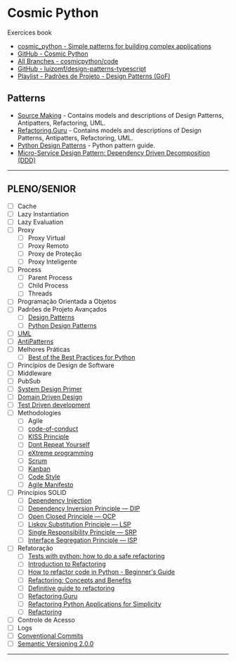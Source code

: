 # Cosmic Python

Exercices book

- [cosmic_python - Simple patterns for building complex applications](https://www.cosmicpython.com/)
- [GitHub - Cosmic Python](https://github.com/cosmicpython)
- [All Branches - cosmicpython/code](https://github.com/cosmicpython/code/branches/all)
- [GitHub - luizomf/design-patterns-typescript](https://github.com/luizomf/design-patterns-typescript/tree/master/src)
- [Playlist - Padrões de Projeto - Design Patterns (GoF)](https://www.youtube.com/playlist?list=PLbIBj8vQhvm0VY5YrMrafWaQY2EnJ3j8H)

## Patterns

- [Source Making](https://sourcemaking.com/) - Contains models and descriptions of Design Patterns, Antipatters, Refactoring, UML.
- [Refactoring.Guru](https://refactoring.guru/) - Contains models and descriptions of Design Patterns, Antipatters, Refactoring, UML.
- [Python Design Patterns](https://github.com/kelvins/design-patterns-python) - Python pattern guide.
- [Micro-Service Design Pattern: Dependency Driven Decomposition (DDD)](https://medium.com/swlh/micro-service-design-pattern-dependency-driven-decomposition-ddd-d2d28df2fedc)

***

## PLENO/SENIOR

- [ ] Cache
- [ ] Lazy Instantiation
- [ ] Lazy Evaluation
- [ ] Proxy
  - [ ] Proxy Virtual
  - [ ] Proxy Remoto
  - [ ] Proxy de Proteção
  - [ ] Proxy Inteligente
- [ ] Process
  - [ ] Parent Process
  - [ ] Child Process
  - [ ] Threads
- [ ] Programação Orientada a Objetos
- [ ] Padrões de Projeto Avançados
  - [ ] [Design Patterns](https://sourcemaking.com/design_patterns)
  - [ ] [Python Design Patterns](https://github.com/kelvins/design-patterns-python)
- [ ] [UML](https://sourcemaking.com/uml)
- [ ] [AntiPatterns](https://sourcemaking.com/antipatterns)
- [ ] Melhores Práticas
  - [ ] [Best of the Best Practices for Python](https://gist.github.com/sloria/7001839)
- [ ] Princípios de Design de Software
- [ ] Middleware
- [ ] PubSub
- [ ] [System Design Primer](https://github.com/donnemartin/system-design-primer)
- [ ] [Domain Driven Design](https://dev.to/guisfits/implementando-domain-driven-design-3d1h)
- [ ] [Test Driven development](https://en.wikipedia.org/wiki/Test-driven_development)
- [ ] Methodologies
  - [ ] Agile
  - [ ] [code-of-conduct](https://github.com/brazil-it-groups/code-of-conduct)
  - [ ] [KISS Principle](https://medium.com/@rafaelsouzaim/simplificar-n%C3%A3o-%C3%A9-estupidez-%C3%A9-engenhosidade-princ%C3%ADpio-kiss-keep-it-simple-stupid-ffa4a0b1943)
  - [ ] [Dont Repeat Yourself](http://wiki.c2.com/?DontRepeatYourself)
  - [ ] [eXtreme programming](https://en.wikipedia.org/wiki/Extreme_programming)
  - [ ] [Scrum](https://en.wikipedia.org/wiki/Scrum_(software_development))
  - [ ] [Kanban](https://en.wikipedia.org/wiki/Kanban)
  - [ ] [Code Style](https://docs.python-guide.org/writing/style/)
  - [ ] [Agile Manifesto](http://agilemanifesto.org/iso/ptbr/manifesto.html)
- [ ] Princípios SOLID
  - [ ] [Dependency Injection](https://medium.com/@marcionizzola/afinal-o-que-%C3%A9-inje%C3%A7%C3%A3o-de-depend%C3%AAncia-68131c864a79)
  - [ ] [Dependency Inversion Principle — DIP](https://medium.com/contexto-delimitado/o-princ%C3%ADpio-da-invers%C3%A3o-de-depend%C3%AAncia-d52987634fa9)
  - [ ] [Open Closed Principle — OCP](https://medium.com/contexto-delimitado/o-princ%C3%ADpio-aberto-fechado-9341b96f060f)
  - [ ] [Liskov Substitution Principle — LSP](https://medium.com/contexto-delimitado/o-princ%C3%ADpio-da-substitui%C3%A7%C3%A3o-de-liskov-df5648906fbe)
  - [ ] [Single Responsibility Principle — SRP](https://medium.com/contexto-delimitado/o-princ%C3%ADpio-da-responsabilidade-%C3%BAnica-4a77dee3b590)
  - [ ] [Interface Segregation Principle — ISP](https://medium.com/contexto-delimitado/o-princ%C3%ADpio-da-segrega%C3%A7%C3%A3o-de-interfaces-2b673374406e)
- [ ] Refatoração
  - [ ] [Tests with python: how to do a safe refactoring](https://pt.slideshare.net/valbertovc/testes-com-python-como-fazer-uma-refatorao-segura)
  - [ ] [Introduction to Refactoring](https://www.devmedia.com.br/introducao-a-refatoracao/21377)
  - [ ] [How to refactor code in Python - Beginner's Guide](http://pt.abcarticulos.info/article/como-refatorar-cdigo-em-python-guia-do-iniciante)
  - [ ] [Refactoring: Concepts and Benefits](https://medium.com/@tdsmarques/refatora%C3%A7%C3%A3o-conceitos-e-benef%C3%ADcios-f45d7bb977c8)
  - [ ] [Definitive guide to refactoring](Https://medium.com/studio-oceano/guia-definitivo-para-a-refatora%C3%A7%C3%A3o-568cc6625eaf)
  - [ ] [Refactoring.Guru](https://refactoring.guru)
  - [ ] [Refactoring Python Applications for Simplicity](https://realpython.com/python-refactoring/)
  - [ ] [Refactoring](https://sourcemaking.com/refactoring)
- [ ] Controle de Acesso
- [ ] Logs
- [ ] [Conventional Commits](https://www.conventionalcommits.org/pt-br/v1.0.0/)
- [ ] [Semantic Versioning 2.0.0](https://semver.org/)

***
